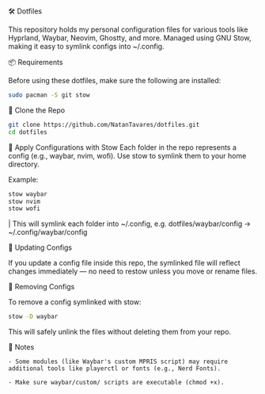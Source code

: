 🛠️ Dotfiles

This repository holds my personal configuration files for various tools like Hyprland, Waybar, Neovim, Ghostty, and more. Managed using GNU Stow, making it easy to symlink configs into ~/.config.

📦 Requirements

Before using these dotfiles, make sure the following are installed:
```bash
sudo pacman -S git stow
```

🧪 Clone the Repo
```bash
git clone https://github.com/NatanTavares/dotfiles.git
cd dotfiles
```

🧷 Apply Configurations with Stow
Each folder in the repo represents a config (e.g., waybar, nvim, wofi). Use stow to symlink them to your home directory.

Example:
```bash
stow waybar
stow nvim
stow wofi
```

| This will symlink each folder into ~/.config, e.g. dotfiles/waybar/config → ~/.config/waybar/config


🔄 Updating Configs

If you update a config file inside this repo, the symlinked file will reflect changes immediately — no need to restow unless you move or rename files.

🧹 Removing Configs

To remove a config symlinked with stow:

```bash
stow -D waybar
```

This will safely unlink the files without deleting them from your repo.

🧠 Notes

    - Some modules (like Waybar's custom MPRIS script) may require additional tools like playerctl or fonts (e.g., Nerd Fonts).

    - Make sure waybar/custom/ scripts are executable (chmod +x).

